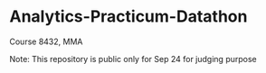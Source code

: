 # Analytics-Practicum-Datathon
Course 8432, MMA

Note: This repository is public only for Sep 24 for judging purpose
